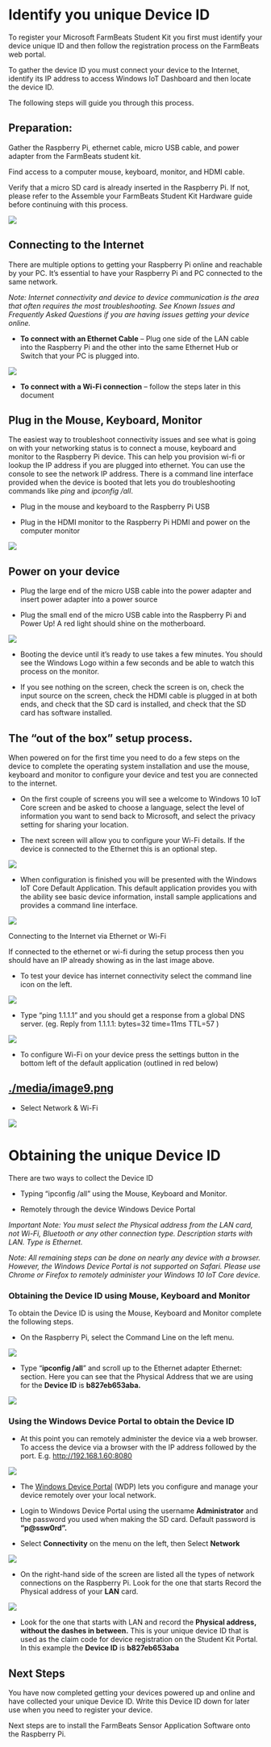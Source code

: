 Identify you unique Device ID
=============================

To register your Microsoft FarmBeats Student Kit you first must identify your
device unique ID and then follow the registration process on the FarmBeats web
portal.

To gather the device ID you must connect your device to the Internet, identify
its IP address to access Windows IoT Dashboard and then locate the device ID.

The following steps will guide you through this process.

Preparation: 
-------------

Gather the Raspberry Pi, ethernet cable, micro USB cable, and power adapter from
the FarmBeats student kit.

Find access to a computer mouse, keyboard, monitor, and HDMI cable.

Verify that a micro SD card is already inserted in the Raspberry Pi. If not,
please refer to the Assemble your FarmBeats Student Kit Hardware guide before
continuing with this process.

![](media/c610a04f4848eca9a1f43db8e611cc4a.png)

Connecting to the Internet
--------------------------

There are multiple options to getting your Raspberry Pi online and reachable by
your PC. It’s essential to have your Raspberry Pi and PC connected to the same
network.

*Note: Internet connectivity and device to device communication is the area that
often requires the most troubleshooting. See Known Issues and Frequently Asked
Questions if you are having issues getting your device online.*

-   **To connect with an Ethernet Cable** – Plug one side of the LAN cable into
    the Raspberry Pi and the other into the same Ethernet Hub or Switch that
    your PC is plugged into.

![](media/75e575255504adca7f94b162988289f7.png)

-   **To connect with a Wi-Fi connection** – follow the steps later in this
    document

Plug in the Mouse, Keyboard, Monitor
------------------------------------

The easiest way to troubleshoot connectivity issues and see what is going on
with your networking status is to connect a mouse, keyboard and monitor to the
Raspberry Pi device. This can help you provision wi-fi or lookup the IP address
if you are plugged into ethernet. You can use the console to see the network IP
address. There is a command line interface provided when the device is booted
that lets you do troubleshooting commands like *ping* and *ipconfig /all*.

-   Plug in the mouse and keyboard to the Raspberry Pi USB

-   Plug in the HDMI monitor to the Raspberry Pi HDMI and power on the computer
    monitor

![](media/97af0e0ef4c49b4477377c73672fa852.png)

Power on your device
--------------------

-   Plug the large end of the micro USB cable into the power adapter and insert
    power adapter into a power source

-   Plug the small end of the micro USB cable into the Raspberry Pi and Power
    Up! A red light should shine on the motherboard.

![](media/d21ffa84ab8122ea6453101970a803a3.png)

-   Booting the device until it’s ready to use takes a few minutes. You should
    see the Windows Logo within a few seconds and be able to watch this process
    on the monitor.

-   If you see nothing on the screen, check the screen is on, check the input
    source on the screen, check the HDMI cable is plugged in at both ends, and
    check that the SD card is installed, and check that the SD card has software
    installed.

The “out of the box” setup process.
-----------------------------------

When powered on for the first time you need to do a few steps on the device to
complete the operating system installation and use the mouse, keyboard and
monitor to configure your device and test you are connected to the internet.

-   On the first couple of screens you will see a welcome to Windows 10 IoT Core
    screen and be asked to choose a language, select the level of information
    you want to send back to Microsoft, and select the privacy setting for
    sharing your location.

-   The next screen will allow you to configure your Wi-Fi details. If the
    device is connected to the Ethernet this is an optional step.

![](media/0eb869c7aede0e6380715461cee8a1d1.png)

-   When configuration is finished you will be presented with the Windows IoT
    Core Default Application. This default application provides you with the
    ability see basic device information, install sample applications and
    provides a command line interface.

![](media/4657ad99e1337bb3c7487df2ffea811d.png)

Connecting to the Internet via Ethernet or Wi-Fi

If connected to the ethernet or wi-fi during the setup process then you should
have an IP already showing as in the last image above.

-   To test your device has internet connectivity select the command line icon
    on the left.

![](media/4911d14bdf3184bcd08ee31c1d8de4e4.png)

-   Type “ping 1.1.1.1” and you should get a response from a global DNS server.
    (eg. Reply from 1.1.1.1: bytes=32 time=11ms TTL=57 )

![](media/4621f2e07d96bc858342980356c1fc32.png)

-   To configure Wi-Fi on your device press the settings button in the bottom
    left of the default application (outlined in red below)

[./media/image9.png](./media/image9.png)
----------------------------------------

-   Select Network & Wi-Fi

![](media/62a45df5f378f4c653be61e02b10e628.png)

Obtaining the unique Device ID
==============================

There are two ways to collect the Device ID

-   Typing “ipconfig /all” using the Mouse, Keyboard and Monitor.

-   Remotely through the device Windows Device Portal

*Important Note: You must select the Physical address from the LAN card, not
Wi-Fi, Bluetooth or any other connection type. Description starts with LAN. Type
is Ethernet.*

*Note: All remaining steps can be done on nearly any device with a browser.
However, the Windows Device Portal is not supported on Safari. Please use Chrome
or Firefox to remotely administer your Windows 10 IoT Core device.*

### Obtaining the Device ID using Mouse, Keyboard and Monitor

To obtain the Device ID is using the Mouse, Keyboard and Monitor complete the
following steps.

-   On the Raspberry Pi, select the Command Line on the left menu.

![](media/4911d14bdf3184bcd08ee31c1d8de4e4.png)

-   Type “**ipconfig /all**” and scroll up to the Ethernet adapter Ethernet:
    section. Here you can see that the Physical Address that we are using for
    the **Device ID** is **b827eb653aba.**

![](media/cbd4014b7ee451b27c33a8fc99e16641.png)

### Using the Windows Device Portal to obtain the Device ID

-   At this point you can remotely administer the device via a web browser. To
    access the device via a browser with the IP address followed by the port.
    E.g. <http://192.168.1.60:8080>

![](media/4657ad99e1337bb3c7487df2ffea811d.png)

-   The [Windows Device
    Portal](https://docs.microsoft.com/en-us/windows/iot-core/manage-your-device/DevicePortal)
    (WDP) lets you configure and manage your device remotely over your local
    network.

-   Login to Windows Device Portal using the username **Administrator** and the
    password you used when making the SD card. Default password is
    **“p\@ssw0rd”.**

-   Select **Connectivity** on the menu on the left, then Select **Network**

![](media/ff0b13a743e48640294ac95382bded13.png)

-   On the right-hand side of the screen are listed all the types of network
    connections on the Raspberry Pi. Look for the one that starts Record the
    Physical address of your **LAN** card.

![](media/8ab91e1fd79ce95e31b7d0c8f64f4b1e.png)

-   Look for the one that starts with LAN and record the **Physical address,
    without the dashes in between.** This is your unique device ID that is used
    as the claim code for device registration on the Student Kit Portal. In this
    example the **Device ID** is **b827eb653aba**

Next Steps
----------

You have now completed getting your devices powered up and online and have
collected your unique Device ID. Write this Device ID down for later use when
you need to register your device.

Next steps are to install the FarmBeats Sensor Application Software onto the
Raspberry Pi.
